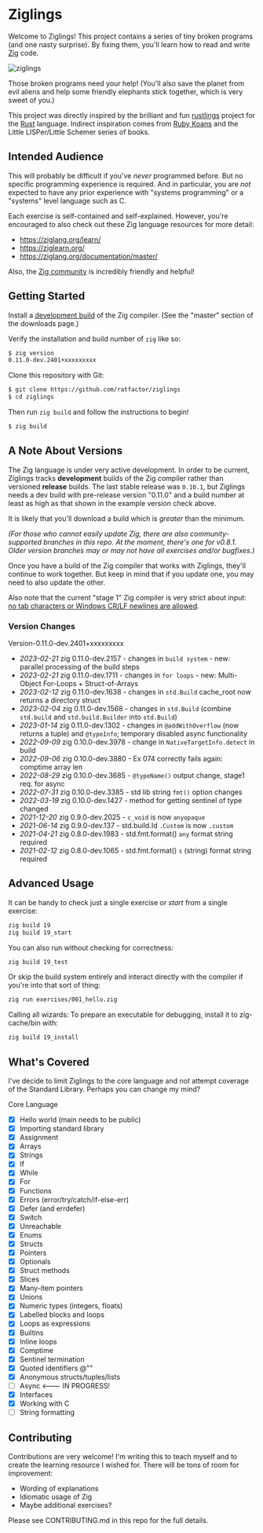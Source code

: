 # Ziglings

Welcome to Ziglings! This project contains a series of tiny broken programs (and one nasty surprise).
By fixing them, you'll learn how to read and write [Zig](https://ziglang.org/) code.

![ziglings](https://user-images.githubusercontent.com/1458409/109398392-c1069500-790a-11eb-8ed4-7d7d74d32666.jpg)

Those broken programs need your help! (You'll also save the planet from
evil aliens and help some friendly elephants stick together, which is very
sweet of you.)

This project was directly inspired by the brilliant and fun
[rustlings](https://github.com/rust-lang/rustlings)
project for the [Rust](https://www.rust-lang.org/) language.
Indirect inspiration comes from [Ruby Koans](http://rubykoans.com/)
and the Little LISPer/Little Schemer series of books.

## Intended Audience

This will probably be difficult if you've _never_ programmed before.
But no specific programming experience is required. And in particular,
you are _not_ expected to have any prior experience with "systems programming"
or a "systems" level language such as C.

Each exercise is self-contained and self-explained. However, you're encouraged
to also check out these Zig language resources for more detail:

* https://ziglang.org/learn/
* https://ziglearn.org/
* https://ziglang.org/documentation/master/

Also, the [Zig community](https://github.com/ziglang/zig/wiki/Community) is incredibly friendly and helpful!

## Getting Started

Install a [development build](https://ziglang.org/download/) of the Zig compiler.
(See the "master" section of the downloads page.)

Verify the installation and build number of `zig` like so:

```bash
$ zig version
0.11.0-dev.2401+xxxxxxxxx
```

Clone this repository with Git:

```bash
$ git clone https://github.com/ratfactor/ziglings
$ cd ziglings
```

Then run `zig build` and follow the instructions to begin!

```bash
$ zig build
```

## A Note About Versions

The Zig language is under very active development. In order to be current,
Ziglings tracks **development** builds of the Zig compiler rather than
versioned **release** builds. The last stable release was `0.10.1`, but Ziglings
needs a dev build with pre-release version "0.11.0" and a build number at least
as high as that shown in the example version check above.

It is likely that you'll download a build which is _greater_ than the minimum.

_(For those who cannot easily update Zig, there are also community-supported
branches in this repo. At the moment, there's one for v0.8.1. Older version
branches may or may not have all exercises and/or bugfixes.)_

Once you have a build of the Zig compiler that works with Ziglings, they'll
continue to work together. But keep in mind that if you update one, you may
need to also update the other.

Also note that the current "stage 1" Zig compiler is very strict
about input: 
[no tab characters or Windows CR/LF newlines are allowed](https://github.com/ziglang/zig/issues/544).

### Version Changes

Version-0.11.0-dev.2401+xxxxxxxxx
* *2023-02-21* zig 0.11.0-dev.2157 - changes in `build system` - new: parallel processing of the build steps
* *2023-02-21* zig 0.11.0-dev.1711 - changes in `for loops` - new: Multi-Object For-Loops + Struct-of-Arrays
* *2023-02-12* zig 0.11.0-dev.1638 - changes in `std.Build` cache_root now returns a directory struct
* *2023-02-04* zig 0.11.0-dev.1568 - changes in `std.Build` (combine `std.build` and `std.build.Builder` into `std.Build`)
* *2023-01-14* zig 0.11.0-dev.1302 - changes in `@addWithOverflow` (now returns a tuple) and `@typeInfo`; temporary disabled async functionality
* *2022-09-09* zig 0.10.0-dev.3978 - change in `NativeTargetInfo.detect` in build
* *2022-09-06* zig 0.10.0-dev.3880 - Ex 074 correctly fails again: comptime array len
* *2022-08-29* zig 0.10.0-dev.3685 - `@typeName()` output change, stage1 req. for async
* *2022-07-31* zig 0.10.0-dev.3385 - std lib string `fmt()` option changes
* *2022-03-19* zig 0.10.0-dev.1427 - method for getting sentinel of type changed
* *2021-12-20* zig 0.9.0-dev.2025 - `c_void` is now `anyopaque`
* *2021-06-14* zig 0.9.0-dev.137  - std.build.Id `.Custom` is now `.custom`
* *2021-04-21* zig 0.8.0-dev.1983 - std.fmt.format() `any` format string required
* *2021-02-12* zig 0.8.0-dev.1065 - std.fmt.format() `s` (string) format string required

## Advanced Usage

It can be handy to check just a single exercise or _start_ from a single
exercise:

```bash
zig build 19
zig build 19_start
```

You can also run without checking for correctness:

```bash
zig build 19_test
```

Or skip the build system entirely and interact directly with the compiler
if you're into that sort of thing:

```bash
zig run exercises/001_hello.zig
```

Calling all wizards: To prepare an executable for debugging, install it
to zig-cache/bin with:

```bash
zig build 19_install
```

## What's Covered

I've decide to limit Ziglings to the core language and not
attempt coverage of the Standard Library. Perhaps you can change
my mind?

Core Language

* [x] Hello world (main needs to be public)
* [x] Importing standard library
* [x] Assignment
* [x] Arrays
* [x] Strings
* [x] If
* [x] While
* [x] For
* [x] Functions
* [x] Errors (error/try/catch/if-else-err)
* [x] Defer (and errdefer)
* [x] Switch
* [x] Unreachable
* [x] Enums
* [x] Structs
* [x] Pointers
* [x] Optionals
* [x] Struct methods
* [x] Slices
* [x] Many-item pointers
* [x] Unions
* [x] Numeric types (integers, floats)
* [x] Labelled blocks and loops
* [x] Loops as expressions
* [x] Builtins
* [x] Inline loops
* [x] Comptime
* [x] Sentinel termination
* [x] Quoted identifiers @""
* [x] Anonymous structs/tuples/lists
* [ ] Async <--- IN PROGRESS!
* [X] Interfaces
* [X] Working with C
* [ ] String formatting

## Contributing

Contributions are very welcome! I'm writing this to teach myself and to create
the learning resource I wished for. There will be tons of room for improvement:

* Wording of explanations
* Idiomatic usage of Zig
* Maybe additional exercises?

Please see CONTRIBUTING.md in this repo for the full details.


